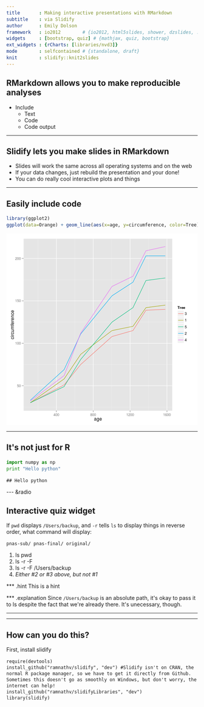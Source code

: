 ```yaml
---
title       : Making interactive presentations with RMarkdown
subtitle    : via Slidify
author      : Emily Dolson
framework   : io2012        # {io2012, html5slides, shower, dzslides, ...}
widgets     : [bootstrap, quiz] # {mathjax, quiz, bootstrap}
ext_widgets : {rCharts: [libraries/nvd3]}
mode        : selfcontained # {standalone, draft}
knit        : slidify::knit2slides
---
```

## RMarkdown allows you to make reproducible analyses

- Include 
  - Text 
  - Code
  - Code output

---
## Slidify lets you make slides in RMarkdown

- Slides will work the same across all operating systems and on the web
- If your data changes, just rebuild the presentation and your done!
- You can do really cool interactive plots and things 

---
## Easily include code

```r
library(ggplot2)
ggplot(data=Orange) + geom_line(aes(x=age, y=circumference, color=Tree))
```

![plot of chunk unnamed-chunk-1](assets/fig/unnamed-chunk-1-1.png) 

---
## It's not just for R


```python
import numpy as np
print "Hello python"
```

```
## Hello python
```

--- &radio
## Interactive quiz widget
If `pwd` displays `/Users/backup`, and `-r` tells `ls` to display things in reverse order, what command will display:
```
pnas-sub/ pnas-final/ original/
```
1. ls pwd
2. ls -r -F
3. ls -r -F /Users/backup
4. _Either #2 or #3 above, but not #1_

*** .hint
This is a hint

*** .explanation
Since `/Users/backup` is an absolute path, it's okay to pass it to ls despite the fact that we're already there. It's unecessary, though.

--- 

--- 
## How can you do this?

First, install slidify

```
require(devtools)
install_github("ramnathv/slidify", "dev") #Slidify isn't on CRAN, the normal R package manager, so we have to get it directly from Github. Sometimes this doesn't go as smoothly on Windows, but don't worry, the internet can help!
install_github("ramnathv/slidifyLibraries", "dev")
library(slidify)
```
